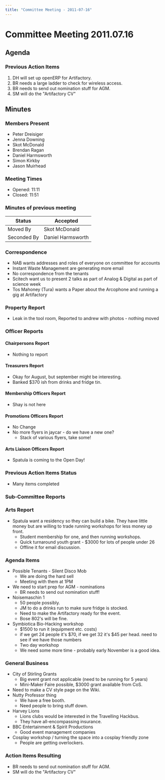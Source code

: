 ```yaml
---
title: "Committee Meeting - 2011-07-16"
---
```

# Committee Meeting 2011.07.16

## Agenda

### Previous Action Items

1.  DH will set up openERP for Artifactory.
2.  BR needs a large ladder to check for wireless access.
3.  BR needs to send out nomination stuff for AGM.
4.  SM will do the "Artifactory CV"

## Minutes

### Members Present

-   Peter Dreisiger
-   Jenna Downing
-   Skot McDonald
-   Brendan Ragan
-   Daniel Harmsworth
-   Simon Kirkby
-   Jason Muirhead

### Meeting Times

-   Opened: 11:11
-   Closed: 11:51

### Minutes of previous meeting

| Status      | Accepted          |
|-------------|-------------------|
| Moved By    | Skot McDonald     |
| Seconded By | Daniel Harmsworth |

### Correspondence

-   NAB wants addresses and roles of everyone on committee for accounts
-   Instant Waste Management are generating more email
-   No correspondence from the tenants
-   Scitech want us to present 2 talks as part of Analog & Digital as part of science week
-   Tos Mahoney (Tura) wants a Paper about the Arcophone and running a gig at Artifactory

### Property Report

-   Leak in the tool room, Reported to andrew with photos - nothing moved

### Officer Reports

#### Chairpersons Report

-   Nothing to report

#### Treasurers Report

-   Okay for August, but september might be interesting.
-   Banked \$370 ish from drinks and fridge tin.

#### Membership Officers Report

-   Shay is not here

#### Promotions Officers Report

-   No Change
-   No more flyers in jaycar - do we have a new one?
    -   Stack of various flyers, take some!

#### Arts Liaison Officers Report

-   Spatula is coming to the Open Day!

### Previous Action Items Status

-   Many items completed

### Sub-Committee Reports

### Arts Report

-   Spatula want a residency so they can build a bike. They have little money but are willing to trade running workshops for less money up front.
    -   Student membership for one, and then running workshops.
    -   Quick turnaround youth grant - \$3000 for lots of people under 26
    -   Offline it for email discussion.

### Agenda Items

-   Possible Tenants - Silent Disco Mob
    -   We are doing the hard sell
    -   Meeting with them at 1PM
-   We need to start prep for AGM - nominations
    -   BR needs to send out nomination stuff!
-   Noisemaschin 1
    -   50 people possibly.
    -   JM to do a drinks run to make sure fridge is stocked.
    -   Need to make the Artifactory ready for the event.
    -   Bose 802's will be fine.
-   Symbiotica Bio-Hacking workshop
    -   \$1500 to run it (equipment etc. costs)
    -   if we get 24 people it's \$70, if we get 32 it's \$45 per head. need to see if we have those numbers
    -   Two day workshop
    -   We need some more time - probably early November is a good idea.

### General Business

-   City of Stirling Grants
    -   Big event grant not applicable (need to be running for 5 years)
    -   Mini-Maker Faire possible, \$3000 grant available from CoS.
-   Need to make a CV style page on the Wiki.
-   Nutty Professor thing
    -   We have a free booth.
    -   Need people to bring stuff down.
-   Harvey Lions
    -   Lions clubs would be interested in the Travelling Hackbus.
    -   They have all-encompassing insurance.
-   BBC Entertainment & Spirit Productions
    -   Good event management companies
-   Cosplay workshop / turning the space into a cosplay friendly zone
    -   People are getting overlockers.

### Action Items Resulting

-   BR needs to send out nomination stuff for AGM.
-   SM will do the "Artifactory CV"
